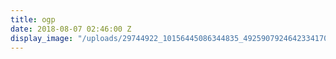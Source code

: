 ```yaml
---
title: ogp
date: 2018-08-07 02:46:00 Z
display_image: "/uploads/29744922_10156445086344835_4925907924642334170_o-3c96db.jpg"
---
```


